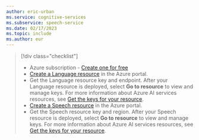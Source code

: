 ```yaml
---
author: eric-urban
ms.service: cognitive-services
ms.subservice: speech-service
ms.date: 02/17/2023
ms.topic: include
ms.author: eur
---
```


> [!div class="checklist"]
> * Azure subscription - [Create one for free](https://azure.microsoft.com/free/cognitive-services)
> * [Create a Language resource](https://portal.azure.com/#create/Microsoft.CognitiveServicesTextAnalytics) in the Azure portal. 
> * Get the Language resource key and endpoint. After your Language resource is deployed, select **Go to resource** to view and manage keys. For more information about Azure AI services resources, see [Get the keys for your resource](~/articles/ai-services/multi-service-resource.md?pivots=azportal#get-the-keys-for-your-resource). 
> * [Create a Speech resource](https://portal.azure.com/#create/Microsoft.CognitiveServicesSpeechServices) in the Azure portal.
> * Get the Speech resource key and region. After your Speech resource is deployed, select **Go to resource** to view and manage keys. For more information about Azure AI services resources, see [Get the keys for your resource](~/articles/ai-services/multi-service-resource.md?pivots=azportal#get-the-keys-for-your-resource). 
